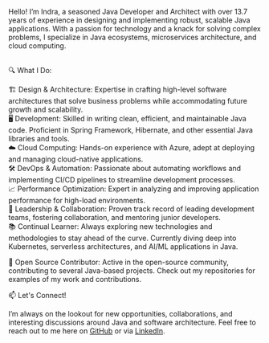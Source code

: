 Hello! I’m Indra, a seasoned Java Developer and Architect with over 13.7 years of experience in designing and implementing robust, scalable Java applications. With a passion for technology and a knack for solving complex problems, I specialize in Java ecosystems, microservices architecture, and cloud computing.

</br>
🔍 What I Do:</br>

🏗️ Design & Architecture: Expertise in crafting high-level software architectures that solve business problems while accommodating future growth and scalability.</br>
🖥️ Development: Skilled in writing clean, efficient, and maintainable Java code. Proficient in Spring Framework, Hibernate, and other essential Java libraries and tools.</br>
☁️ Cloud Computing: Hands-on experience with Azure, adept at deploying and managing cloud-native applications.</br>
🛠️ DevOps & Automation: Passionate about automating workflows and implementing CI/CD pipelines to streamline development processes.</br>
📈 Performance Optimization: Expert in analyzing and improving application performance for high-load environments.</br>
🤝 Leadership & Collaboration: Proven track record of leading development teams, fostering collaboration, and mentoring junior developers.</br>
📚 Continual Learner: Always exploring new technologies and methodologies to stay ahead of the curve. Currently diving deep into Kubernetes, serverless architectures, and AI/ML applications in Java.</br>

📖 Open Source Contributor: Active in the open-source community, contributing to several Java-based projects. Check out my repositories for examples of my work and contributions.</br>

📫 Let's Connect!</br>

I’m always on the lookout for new opportunities, collaborations, and interesting discussions around Java and software architecture. Feel free to reach out to me here on <a href="https://indramanigupta.github.io/indramanigupta/">GitHub</a> or via <a href="https://www.linkedin.com/in/indramanigupta/">LinkedIn</a>.

